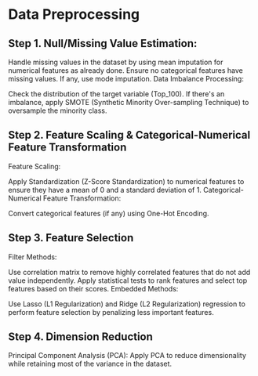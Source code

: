 # Data Preprocessing
## Step 1. Null/Missing Value Estimation:

Handle missing values in the dataset by using mean imputation for numerical features as already done.
Ensure no categorical features have missing values. If any, use mode imputation.
Data Imbalance Processing:

Check the distribution of the target variable (Top_100).
If there's an imbalance, apply SMOTE (Synthetic Minority Over-sampling Technique) to oversample the minority class.

## Step 2. Feature Scaling & Categorical-Numerical Feature Transformation
Feature Scaling:

Apply Standardization (Z-Score Standardization) to numerical features to ensure they have a mean of 0 and a standard deviation of 1.
Categorical-Numerical Feature Transformation:

Convert categorical features (if any) using One-Hot Encoding.
## Step 3. Feature Selection
Filter Methods:

Use correlation matrix to remove highly correlated features that do not add value independently.
Apply statistical tests to rank features and select top features based on their scores.
Embedded Methods:

Use Lasso (L1 Regularization) and Ridge (L2 Regularization) regression to perform feature selection by penalizing less important features.
## Step 4. Dimension Reduction
Principal Component Analysis (PCA):
Apply PCA to reduce dimensionality while retaining most of the variance in the dataset.